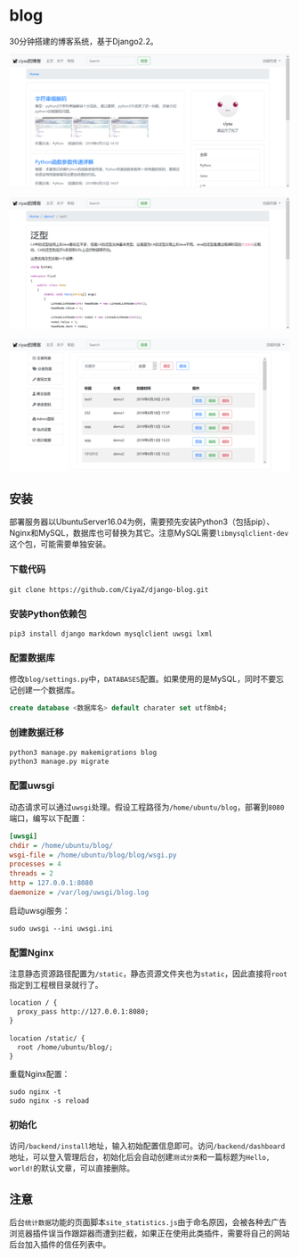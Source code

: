 # blog

30分钟搭建的博客系统，基于Django2.2。

![](doc/1.png)

![](doc/2.png)

![](doc/3.png)

## 安装

部署服务器以UbuntuServer16.04为例，需要预先安装Python3（包括pip）、Nginx和MySQL，数据库也可替换为其它。注意MySQL需要`libmysqlclient-dev`这个包，可能需要单独安装。

### 下载代码

```
git clone https://github.com/CiyaZ/django-blog.git
```

### 安装Python依赖包

```
pip3 install django markdown mysqlclient uwsgi lxml
```

### 配置数据库

修改`blog/settings.py`中，`DATABASES`配置。如果使用的是MySQL，同时不要忘记创建一个数据库。

```sql
create database <数据库名> default charater set utf8mb4;
```

### 创建数据迁移

```
python3 manage.py makemigrations blog
python3 manage.py migrate
```

### 配置uwsgi

动态请求可以通过`uwsgi`处理。假设工程路径为`/home/ubuntu/blog`，部署到`8080`端口，编写以下配置：

```ini
[uwsgi]
chdir = /home/ubuntu/blog/
wsgi-file = /home/ubuntu/blog/blog/wsgi.py
processes = 4
threads = 2
http = 127.0.0.1:8080
daemonize = /var/log/uwsgi/blog.log
```

启动uwsgi服务：

```
sudo uwsgi --ini uwsgi.ini
```

### 配置Nginx

注意静态资源路径配置为`/static`，静态资源文件夹也为`static`，因此直接将`root`指定到工程根目录就行了。

```nginx
location / {
  proxy_pass http://127.0.0.1:8080;
}

location /static/ {
  root /home/ubuntu/blog/;
}
```

重载Nginx配置：

```
sudo nginx -t
sudo nginx -s reload
```

### 初始化

访问`/backend/install`地址，输入初始配置信息即可。访问`/backend/dashboard`地址，可以登入管理后台，初始化后会自动创建`测试分类`和一篇标题为`Hello, world!`的默认文章，可以直接删除。

## 注意

后台`统计数据`功能的页面脚本`site_statistics.js`由于命名原因，会被各种去广告浏览器插件误当作跟踪器而遭到拦截，如果正在使用此类插件，需要将自己的网站后台加入插件的信任列表中。

